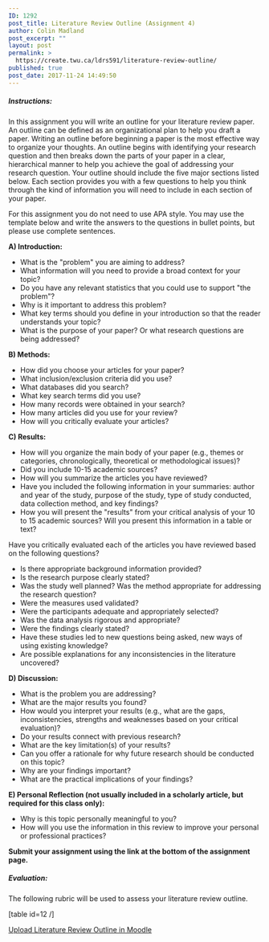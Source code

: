```yaml
---
ID: 1292
post_title: Literature Review Outline (Assignment 4)
author: Colin Madland
post_excerpt: ""
layout: post
permalink: >
  https://create.twu.ca/ldrs591/literature-review-outline/
published: true
post_date: 2017-11-24 14:49:50
---
```

<h5>Instructions:</h5>

In this assignment you will write an outline for your literature review paper. An outline can be defined as an organizational plan to help you draft a paper. Writing an outline before beginning a paper is the most effective way to organize your thoughts. An outline begins with identifying your research question and then breaks down the parts of your paper in a clear, hierarchical manner to help you achieve the goal of addressing your research question. Your outline should include the five major sections listed below. Each section provides you with a few questions to help you think through the kind of information you will need to include in each section of your paper.

For this assignment you do not need to use APA style. You may use the template below and write the answers to the questions in bullet points, but please use complete sentences.

<strong>A) Introduction:</strong>

<ul>
    <li>What is the "problem" you are aiming to address?</li>
    <li>What information will you need to provide a broad context for your topic?</li>
    <li>Do you have any relevant statistics that you could use to support "the problem"?</li>
    <li>Why is it important to address this problem?</li>
    <li>What key terms should you define in your introduction so that the reader understands your topic?</li>
    <li>What is the purpose of your paper? Or what research questions are being addressed?</li>
</ul>

<strong>B) Methods:</strong>

<ul>
    <li>How did you choose your articles for your paper?</li>
    <li>What inclusion/exclusion criteria did you use?</li>
    <li>What databases did you search?</li>
    <li>What key search terms did you use?</li>
    <li>How many records were obtained in your search?</li>
    <li>How many articles did you use for your review?</li>
    <li>How will you critically evaluate your articles?</li>
</ul>

<strong>C) Results:</strong>

<ul>
    <li>How will you organize the main body of your paper (e.g., themes or categories, chronologically, theoretical or methodological issues)?</li>
    <li>Did you include 10-15 academic sources?</li>
    <li>How will you summarize the articles you have reviewed?</li>
    <li>Have you included the following information in your summaries: author and year of the study, purpose of the study, type of study conducted, data collection method, and key findings?</li>
    <li>How you will present the "results" from your critical analysis of your 10 to 15 academic sources? Will you present this information in a table or text?</li>
</ul>

Have you critically evaluated each of the articles you have reviewed based on the following questions?

<ul>
    <li>Is there appropriate background information provided?</li>
    <li>Is the research purpose clearly stated?</li>
    <li>Was the study well planned? Was the method appropriate for addressing the research question?</li>
    <li>Were the measures used validated?</li>
    <li>Were the participants adequate and appropriately selected?</li>
    <li>Was the data analysis rigorous and appropriate?</li>
    <li>Were the findings clearly stated?</li>
    <li>Have these studies led to new questions being asked, new ways of using existing knowledge?</li>
    <li>Are possible explanations for any inconsistencies in the literature uncovered?</li>
</ul>

<strong>D) Discussion:</strong>

<ul>
    <li>What is the problem you are addressing?</li>
    <li>What are the major results you found?</li>
    <li>How would you interpret your results (e.g., what are the gaps, inconsistencies, strengths and weaknesses based on your critical evaluation)?</li>
    <li>Do your results connect with previous research?</li>
    <li>What are the key limitation(s) of your results?</li>
    <li>Can you offer a rationale for why future research should be conducted on this topic?</li>
    <li>Why are your findings important?</li>
    <li>What are the practical implications of your findings?</li>
</ul>

<strong>E) Personal Reflection (not usually included in a scholarly article, but required for this class only):</strong>

<ul>
    <li>Why is this topic personally meaningful to you?</li>
    <li>How will you use the information in this review to improve your personal or professional practices?</li>
</ul>

<strong>Submit your assignment using the link at the bottom of the assignment page.</strong>

<h5>Evaluation:</h5>

The following rubric will be used to assess your literature review outline.

[table id=12 /]

<!--themify_builder_static--><a href="https://learn.twu.ca/mod/assign/view.php?id=47835">Upload Literature Review Outline in Moodle</a><!--/themify_builder_static-->